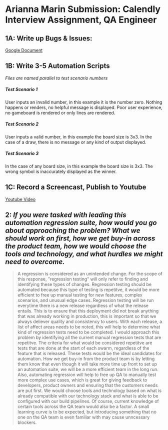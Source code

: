 Arianna Marin Submission: Calendly Interview Assignment, QA Engineer
======

## 1A: Write up Bugs & Issues:
[Google Document](https://docs.google.com/document/d/1aHWLd0FqGqi_P9hNMn_Oka6BRgRUeaCwXh-S3PR9cC4/edit?usp=sharing)


## 1B: Write 3-5 Automation Scripts

*Files are named parallel to test scenario numbers*

##### Test Scenario 1
User inputs an invalid number, in this example it is the number zero. Nothing happens or renders, no helpful message is displayed. Poor user experience, no gameboard is rendered or only lines are rendered.

##### Test Scenario 2
User inputs a valid number, in this example the board size is 3x3. In the case of a draw, there is no message or any kind of output displayed.

##### Test Scenario 3
In the case of any board size, in this example the board size is 3x3. The wrong symbol is inaccurately displayed as the winner.


## 1C: Record a Screencast, Publish to Youtube
[Youtube Video](https://youtu.be/pZMktrfSmhY)


## 2: _If you were tasked with leading this automation regression suite, how would you go about approaching the problem? What we should work on first, how we get buy-in across the product team, how we would choose the tools and technology, and what hurdles we might need to overcome._

> A regression is considered as an unintended change. For the scope of this response, "regression testing" will only refer to finding and identifying these types of changes. Regression testing should be automated because this type of testing is repetitve, it would be more efficient to free up manual testing for new features, complex scenarios, and unusual edge cases. Regression testing will be run everytime there is a new release regardless of what the release entails. This is to ensure that this deployment did not break anything that was already working in production, this is important so that we always deliever quality and consistency to users. With each release, a list of affect areas needs to be noted, this will help to determine what kind of regression tests need to be completed. I would approach this problem by identifying all the current manual regression tests that are repetitve. The criteria for what would be considered repetitve are tests that are done at the start of each swarm, regardless of the feature that is released. These tests would be the ideal candidates for automation. How we get buy-in from the product team is by letting them know that even though it will take more time up front to set up an automation suite, we will be a more efficient team in the long run. Also, automating regression will help to free up QA to manually test more complex use cases, which is great for giving feedback to developers, product owners and ensuring that the customers needs are put first.  We would choose tools and technology based on what is already compatible with our technology stack and what is able to be configured with our build pipelines. Of course, current knowledge of certain tools across the QA team would also be a factor. A small learning curve is to be expected, but introducing something that no one on the QA team is even familiar with may cause unncessary blockers. 
